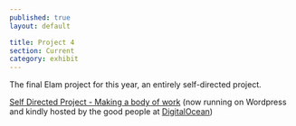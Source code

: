 ```yaml
---
published: true
layout: default

title: Project 4
section: Current
category: exhibit
---
```


The final Elam project for this year, an entirely self-directed project.

[Self Directed Project - Making a body of work][p4] (now running on Wordpress and kindly hosted by the good people at [DigitalOcean][do])

[p4]: http://p4.tomhackshaw.com
[do]: https://www.digitalocean.com/?refcode=2b932686f40e
